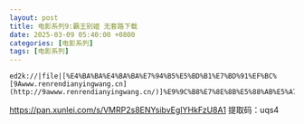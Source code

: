 ```yaml
---
layout: post
title: 电影系列9:霸王别姬 无套路下载
date: 2025-03-09 05:40:00 +0800
categories: [电影系列]
tags: [电影系列]
---
```

```
ed2k://|file|[%E4%BA%BA%E4%BA%BA%E7%94%B5%E5%BD%B1%E7%BD%91%EF%BC%[9Awww.renrendianyingwang.cn](http://9awww.renrendianyingwang.cn/)]%E9%9C%B8%E7%8E%8B%E5%88%AB%E5%A7%AC.BD720P.%E8%B6%85%E6%B8%85%E5%9B%BD%E8%AF%AD%E4%B8%AD%E5%AD%97.mp4|3639212957|96C9B8611778ADD3C146C439353290C1|h=H4DAJWQOJ7OKRRPF47X66QWFDBGKWN33|/
```
https://pan.xunlei.com/s/VMRP2s8ENYsibvEgIYHkFzU8A1  提取码：uqs4
